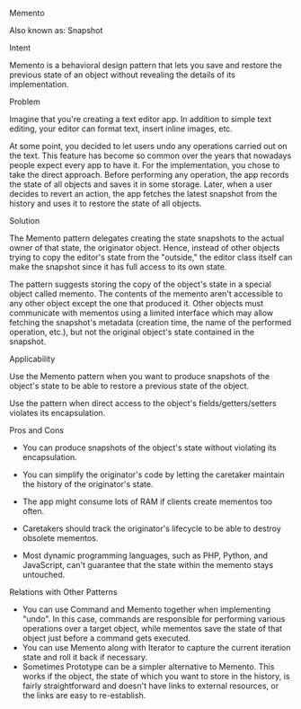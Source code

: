 Memento

Also known as: Snapshot

Intent

Memento is a behavioral design pattern that lets you save and restore the previous state of an object without revealing the details of its implementation.

Problem

Imagine that you're creating a text editor app. In addition to simple text editing, your editor can format text, insert inline images, etc.

At some point, you decided to let users undo any operations carried out on the text. This feature has become so common over the years that nowadays people expect every app to have it. For the implementation, you chose to take the direct approach. Before performing any operation, the app records the state of all objects and saves it in some storage. Later, when a user decides to revert an action, the app fetches the latest snapshot from the history and uses it to restore the state of all objects.

Solution

The Memento pattern delegates creating the state snapshots to the actual owner of that state, the originator object. Hence, instead of other objects trying to copy the editor's state from the "outside," the editor class itself can make the snapshot since it has full access to its own state.

The pattern suggests storing the copy of the object's state in a special object called memento. The contents of the memento aren't accessible to any other object except the one that produced it. Other objects must communicate with mementos using a limited interface which may allow fetching the snapshot's metadata (creation time, the name of the performed operation, etc.), but not the original object's state contained in the snapshot.

Applicability

Use the Memento pattern when you want to produce snapshots of the object's state to be able to restore a previous state of the object.

Use the pattern when direct access to the object's fields/getters/setters violates its encapsulation.

Pros and Cons

- You can produce snapshots of the object's state without violating its encapsulation.
- You can simplify the originator's code by letting the caretaker maintain the history of the originator's state.

- The app might consume lots of RAM if clients create mementos too often.
- Caretakers should track the originator's lifecycle to be able to destroy obsolete mementos.
- Most dynamic programming languages, such as PHP, Python, and JavaScript, can't guarantee that the state within the memento stays untouched.

Relations with Other Patterns

- You can use Command and Memento together when implementing "undo". In this case, commands are responsible for performing various operations over a target object, while mementos save the state of that object just before a command gets executed.
- You can use Memento along with Iterator to capture the current iteration state and roll it back if necessary.
- Sometimes Prototype can be a simpler alternative to Memento. This works if the object, the state of which you want to store in the history, is fairly straightforward and doesn't have links to external resources, or the links are easy to re-establish.
